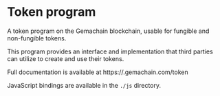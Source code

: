 # Token program

A token program on the Gemachain blockchain, usable for fungible and non-fungible tokens.

This program provides an interface and implementation that third parties can
utilize to create and use their tokens.

Full documentation is available at https://.gemachain.com/token

JavaScript bindings are available in the `./js` directory.
